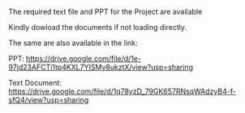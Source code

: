 The required text file and PPT for the Project are available

Kindly dowload the documents if not loading directly.

The same are also available in the link:

PPT:
https://drive.google.com/file/d/1e-97jd23AFCTi1tp4KXL7YISMy8ukztX/view?usp=sharing

Text Document:
https://drive.google.com/file/d/1q78yzD_79GK657RNsqWAdzyB4-f-sfQ4/view?usp=sharing
